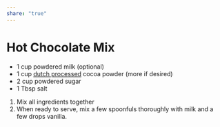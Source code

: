 ```yaml
---
share: "true"
---
```


# Hot Chocolate Mix
- 1 cup powdered milk (optional)
- 1 cup <u>dutch processed</u> cocoa powder (more if desired)
- 2 cup powdered sugar
- 1 Tbsp salt

1. Mix all ingredients together
2. When ready to serve, mix a few spoonfuls thoroughly with milk and a few drops vanilla.